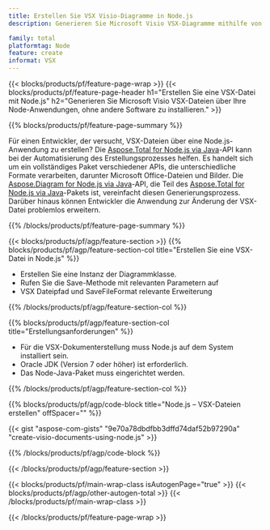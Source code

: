 ```yaml
---
title: Erstellen Sie VSX Visio-Diagramme in Node.js
description: Generieren Sie Microsoft Visio VSX-Diagramme mithilfe von Node-Anwendungen, ohne Microsoft Office zu verwenden. 

family: total
platformtag: Node
feature: create
informat: VSX
---
```

{{< blocks/products/pf/feature-page-wrap >}}
{{< blocks/products/pf/feature-page-header h1="Erstellen Sie eine VSX-Datei mit Node.js" h2="Generieren Sie Microsoft Visio VSX-Dateien über Ihre Node-Anwendungen, ohne andere Software zu installieren." >}}

{{% blocks/products/pf/feature-page-summary %}}

Für einen Entwickler, der versucht, VSX-Dateien über eine Node.js-Anwendung zu erstellen? Die [Aspose.Total for Node.js via Java](https://products.aspose.com/total/de/nodejs-java/)-API kann bei der Automatisierung des Erstellungsprozesses helfen. Es handelt sich um ein vollständiges Paket verschiedener APIs, die unterschiedliche Formate verarbeiten, darunter Microsoft Office-Dateien und Bilder. Die [Aspose.Diagram for Node.js via Java](https://products.aspose.com/diagram/de/nodejs-java/)-API, die Teil des [Aspose.Total for Node.js via Java](https://products.aspose.com/total/de/nodejs-java/)-Pakets ist, vereinfacht diesen Generierungsprozess. Darüber hinaus können Entwickler die Anwendung zur Änderung der VSX-Datei problemlos erweitern. 

{{% /blocks/products/pf/feature-page-summary %}}

{{< blocks/products/pf/agp/feature-section >}}
{{% blocks/products/pf/agp/feature-section-col title="Erstellen Sie eine VSX-Datei in Node.js" %}}

- Erstellen Sie eine Instanz der Diagrammklasse.
- Rufen Sie die Save-Methode mit relevanten Parametern auf
- VSX Dateipfad und SaveFileFormat relevante Erweiterung

{{% /blocks/products/pf/agp/feature-section-col %}}

{{% blocks/products/pf/agp/feature-section-col title="Erstellungsanforderungen" %}}

- Für die VSX-Dokumenterstellung muss Node.js auf dem System installiert sein.
- Oracle JDK (Version 7 oder höher) ist erforderlich.
- Das Node-Java-Paket muss eingerichtet werden.

{{% /blocks/products/pf/agp/feature-section-col %}}

{{% blocks/products/pf/agp/code-block title="Node.js – VSX-Dateien erstellen" offSpacer="" %}}

{{< gist "aspose-com-gists" "9e70a78dbdfbb3dffd74daf52b97290a" "create-visio-documents-using-node.js" >}}

{{% /blocks/products/pf/agp/code-block %}}

{{< /blocks/products/pf/agp/feature-section >}}

{{< blocks/products/pf/main-wrap-class isAutogenPage="true" >}}
{{< blocks/products/pf/agp/other-autogen-total >}}
{{< /blocks/products/pf/main-wrap-class >}}

{{< /blocks/products/pf/feature-page-wrap >}}